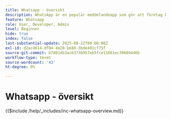 ```yaml
---
title: Whatsapp - översikt
description: WhatsApp är en populär meddelandeapp som gör att företag kan engagera kunder genom personaliserade, konversationsbaserade meddelanden med hjälp av WhatsApp Business API. I Adobe Journey Optimizer möjliggör WhatsApp avancerad, interaktiv marknadsföring och kundtjänstmeddelanden som skickas direkt till användarnas WhatsApp-konton.
feature: Whatsapp
role: User, Developer, Admin
level: Beginner
hide: true
index: false
last-substantial-update: 2025-08-22T00:00:00Z
exl-id: d2ac4614-df04-4e20-be88-3bde491cf75f
source-git-commit: b7d014b3ac6373b957eb5fce11661ec39689446b
workflow-type: tm+mt
source-wordcount: '43'
ht-degree: 0%

---
```


# Whatsapp - översikt

{{$include /help/_includes/inc-whatsapp-overview.md}}
